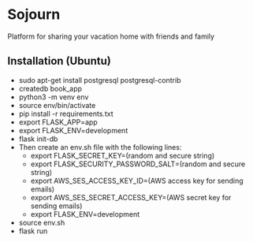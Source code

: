 # Sojourn
Platform for sharing your vacation home with friends and family

## Installation (Ubuntu)
- sudo apt-get install postgresql postgresql-contrib
- createdb book_app
- python3 -m venv env
- source env/bin/activate
- pip install -r requirements.txt
- export FLASK_APP=app
- export FLASK_ENV=development
- flask init-db
- Then create an env.sh file with the following lines:
  - export FLASK_SECRET_KEY=(random and secure string)
  - export FLASK_SECURITY_PASSWORD_SALT=(random and secure string)
  - export AWS_SES_ACCESS_KEY_ID=(AWS access key for sending emails)
  - export AWS_SES_SECRET_ACCESS_KEY=(AWS secret key for sending emails)
  - export FLASK_ENV=development
- source env.sh
- flask run
